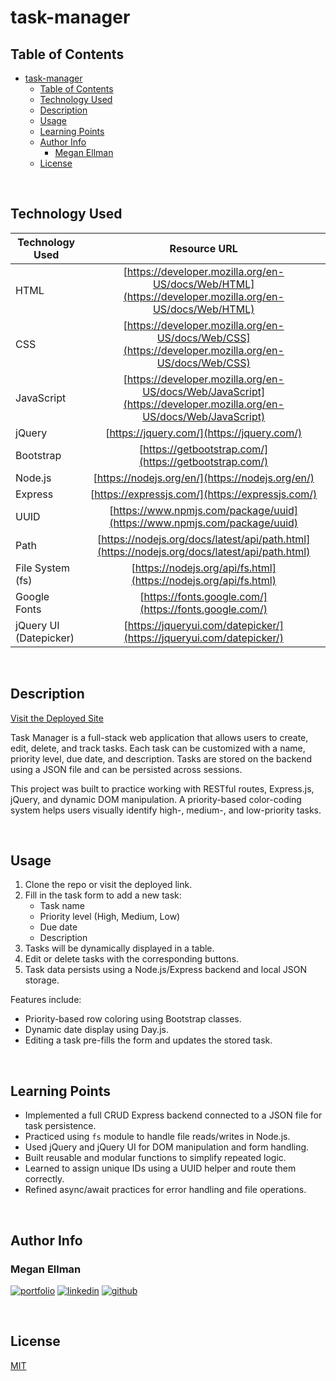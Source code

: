 # task-manager

## Table of Contents
- [task-manager](#task-manager)
  - [Table of Contents](#table-of-contents)
  - [Technology Used](#technology-used)
  - [Description](#description)
  - [Usage](#usage)
  - [Learning Points](#learning-points)
  - [Author Info](#author-info)
    - [Megan Ellman](#megan-ellman)
  - [License](#license)

<br />

## Technology Used

| Technology Used         | Resource URL           | 
| ------------- |:-------------:| 
| HTML     | [https://developer.mozilla.org/en-US/docs/Web/HTML](https://developer.mozilla.org/en-US/docs/Web/HTML)      |   
| CSS     | [https://developer.mozilla.org/en-US/docs/Web/CSS](https://developer.mozilla.org/en-US/docs/Web/CSS)      |   
| JavaScript | [https://developer.mozilla.org/en-US/docs/Web/JavaScript](https://developer.mozilla.org/en-US/docs/Web/JavaScript)     |    
| jQuery | [https://jquery.com/](https://jquery.com/) |
| Bootstrap | [https://getbootstrap.com/](https://getbootstrap.com/) |
| Node.js | [https://nodejs.org/en/](https://nodejs.org/en/) |
| Express | [https://expressjs.com/](https://expressjs.com/) |
| UUID | [https://www.npmjs.com/package/uuid](https://www.npmjs.com/package/uuid) |
| Path | [https://nodejs.org/docs/latest/api/path.html](https://nodejs.org/docs/latest/api/path.html) |
| File System (fs) | [https://nodejs.org/api/fs.html](https://nodejs.org/api/fs.html) |
| Google Fonts | [https://fonts.google.com/](https://fonts.google.com/) |
| jQuery UI (Datepicker) | [https://jqueryui.com/datepicker/](https://jqueryui.com/datepicker/) |

<br />

## Description 

[Visit the Deployed Site](https://megellman.github.io/task-manager)

Task Manager is a full-stack web application that allows users to create, edit, delete, and track tasks. Each task can be customized with a name, priority level, due date, and description. Tasks are stored on the backend using a JSON file and can be persisted across sessions.

This project was built to practice working with RESTful routes, Express.js, jQuery, and dynamic DOM manipulation. A priority-based color-coding system helps users visually identify high-, medium-, and low-priority tasks.

<br/>

## Usage 

1. Clone the repo or visit the deployed link.
2. Fill in the task form to add a new task:
   - Task name
   - Priority level (High, Medium, Low)
   - Due date
   - Description
3. Tasks will be dynamically displayed in a table.
4. Edit or delete tasks with the corresponding buttons.
5. Task data persists using a Node.js/Express backend and local JSON storage.

Features include:
- Priority-based row coloring using Bootstrap classes.
- Dynamic date display using Day.js.
- Editing a task pre-fills the form and updates the stored task.

<br />

## Learning Points 

- Implemented a full CRUD Express backend connected to a JSON file for task persistence.
- Practiced using `fs` module to handle file reads/writes in Node.js.
- Used jQuery and jQuery UI for DOM manipulation and form handling.
- Built reusable and modular functions to simplify repeated logic.
- Learned to assign unique IDs using a UUID helper and route them correctly.
- Refined async/await practices for error handling and file operations.

<br />

## Author Info

### Megan Ellman
[![portfolio](https://img.shields.io/badge/my_portfolio-000?style=for-the-badge&logo=ko-fi&logoColor=white)](https://megellman.github.io/portfolio/)
[![linkedin](https://img.shields.io/badge/linkedin-0A66C2?style=for-the-badge&logo=linkedin&logoColor=white)](https://www.linkedin.com/in/megan-ellman/)
[![github](https://img.shields.io/badge/GitHub-%23121011.svg?logo=github&logoColor=white)](https://github.com/megellman)

<br />

## License

[MIT](https://choosealicense.com/licenses/mit/)

